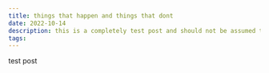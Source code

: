 ```yaml
---
title: things that happen and things that dont
date: 2022-10-14
description: this is a completely test post and should not be assumed to be real
tags:
---
```

test post